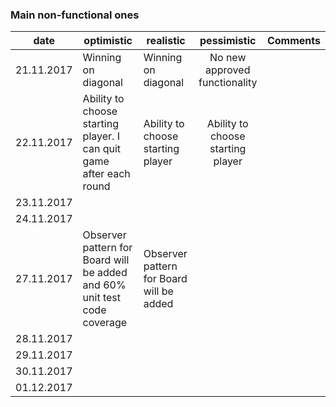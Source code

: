 ### Main non-functional ones


| date          | optimistic    | realistic          | pessimistic           | Comments  |
| ------------- | ------------- | ------------------ |:---------------------:| ---------:|
| 21.11.2017    | Winning on diagonal | Winning on diagonal | No new approved functionality                       |           |
| 22.11.2017    | Ability to choose starting player. I can quit game after each round | Ability to choose starting player | Ability to choose starting player |           |
| 23.11.2017    |  
| 24.11.2017    |               |                    |                       |           |
| 27.11.2017    | Observer pattern for Board will be added and 60% unit test code coverage | Observer pattern for Board will be added| 
| 28.11.2017    |               |                    |                       |           |
| 29.11.2017    |               |                    |                       |           |
| 30.11.2017    |               |                    |                       |           |
| 01.12.2017    |               |                    |                       |           |